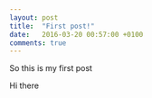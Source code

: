 ```yaml
---
layout: post
title:  "First post!"
date:   2016-03-20 00:57:00 +0100
comments: true
---
```


So this is my first post

Hi there